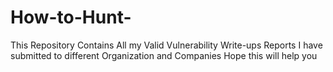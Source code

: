 # How-to-Hunt-
This Repository Contains All my Valid Vulnerability Write-ups Reports  I have submitted to different Organization and Companies  Hope this will help you
